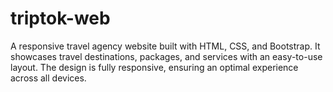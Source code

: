 # triptok-web
A responsive travel agency website built with HTML, CSS, and Bootstrap. It showcases travel destinations, packages, and services with an easy-to-use layout. The design is fully responsive, ensuring an optimal experience across all devices. 
